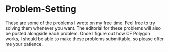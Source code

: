 # Problem-Setting
These are some of the problems I wrote on my free time. Feel free to try solving them whenever you want. The editorial for these problems will also be posted alongside each problem. Once I figure out how CF Polygon works, I should be able to make these problems submittable, so please offer me your patience.
